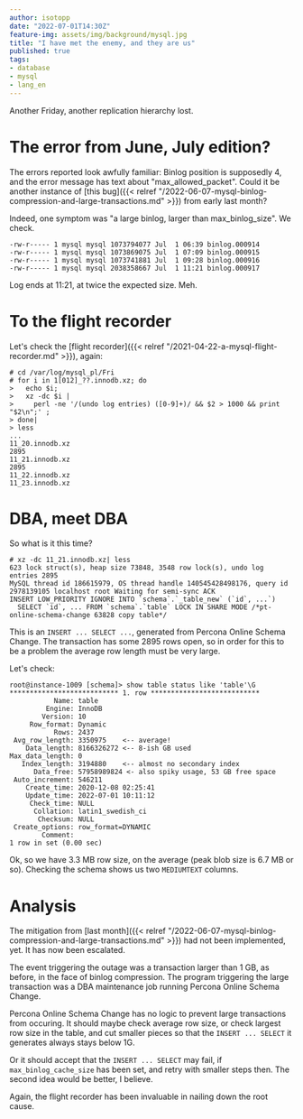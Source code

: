 ```yaml
---
author: isotopp
date: "2022-07-01T14:30Z"
feature-img: assets/img/background/mysql.jpg
title: "I have met the enemy, and they are us"
published: true
tags:
- database
- mysql
- lang_en
---
```


Another Friday, another replication hierarchy lost.

# The error from June, July edition?

The errors reported look awfully familiar: Binlog position is supposedly 4, and the error message has text about "max_allowed_packet".
Could it be another instance of [this bug]({{< relref "/2022-06-07-mysql-binlog-compression-and-large-transactions.md" >}}) from early last month?

Indeed, one symptom was "a large binlog, larger than max_binlog_size".
We check.

```console
-rw-r----- 1 mysql mysql 1073794077 Jul  1 06:39 binlog.000914
-rw-r----- 1 mysql mysql 1073869075 Jul  1 07:09 binlog.000915
-rw-r----- 1 mysql mysql 1073741881 Jul  1 09:28 binlog.000916
-rw-r----- 1 mysql mysql 2038358667 Jul  1 11:21 binlog.000917
```

Log ends at 11:21, at twice the expected size.
Meh.

# To the flight recorder

Let's check the [flight recorder]({{< relref "/2021-04-22-a-mysql-flight-recorder.md" >}}), again:

```console
# cd /var/log/mysql_pl/Fri
# for i in 1[012]_??.innodb.xz; do 
>   echo $i;  
>   xz -dc $i | 
>     perl -ne '/(undo log entries) ([0-9]+)/ && $2 > 1000 && print "$2\n";' ;
> done|
> less
...
11_20.innodb.xz
2895
11_21.innodb.xz
2895
11_22.innodb.xz
11_23.innodb.xz
```

# DBA, meet DBA

So what is it this time?

```console
# xz -dc 11_21.innodb.xz| less
623 lock struct(s), heap size 73848, 3548 row lock(s), undo log entries 2895
MySQL thread id 186615979, OS thread handle 140545428498176, query id 2978139105 localhost root Waiting for semi-sync ACK
INSERT LOW_PRIORITY IGNORE INTO `schema`.`_table_new` (`id`, ...`) 
  SELECT `id`, ... FROM `schema`.`table` LOCK IN SHARE MODE /*pt-online-schema-change 63828 copy table*/

```

This is an `INSERT ... SELECT ...`, generated from Percona Online Schema Change.
The transaction has some 2895 rows open, so in order for this to be a problem the average row length must be very large.

Let's check:

```console
root@instance-1009 [schema]> show table status like 'table'\G
*************************** 1. row ***************************
           Name: table
         Engine: InnoDB
        Version: 10
     Row_format: Dynamic
           Rows: 2437
 Avg_row_length: 3350975    <-- average!
    Data_length: 8166326272 <-- 8-ish GB used
Max_data_length: 0
   Index_length: 3194880    <-- almost no secondary index
      Data_free: 57958989824 <- also spiky usage, 53 GB free space
 Auto_increment: 546211
    Create_time: 2020-12-08 02:25:41
    Update_time: 2022-07-01 10:11:12
     Check_time: NULL
      Collation: latin1_swedish_ci
       Checksum: NULL
 Create_options: row_format=DYNAMIC
        Comment:
1 row in set (0.00 sec)
```

Ok, so we have 3.3 MB row size, on the average (peak blob size is 6.7 MB or so).
Checking the schema shows us two `MEDIUMTEXT` columns.

# Analysis

The mitigation from [last month]({{< relref "/2022-06-07-mysql-binlog-compression-and-large-transactions.md" >}}) had not been implemented, yet.
It has now been escalated.

The event triggering the outage was a transaction larger than 1 GB, as before, in the face of binlog compression.
The program triggering the large transaction was a DBA maintenance job running Percona Online Schema Change.

Percona Online Schema Change has no logic to prevent large transactions from occuring.
It should maybe check average row size, or check largest row size in the table, and cut smaller pieces so that the `INSERT ... SELECT` it generates always stays below 1G.

Or it should accept that the `INSERT ... SELECT` may fail, if `max_binlog_cache_size` has been set, and retry with smaller steps then.
The second idea would be better, I believe.

Again, the flight recorder has been invaluable in nailing down the root cause.
